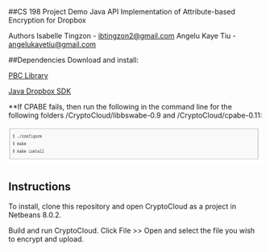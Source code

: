 ##CS 198 Project Demo
Java API Implementation of Attribute-based Encryption for Dropbox

Authors
Isabelle Tingzon - ibtingzon2@gmail.com
Angelu Kaye Tiu - angelukayetiu@gmail.com

##Dependencies
Download and install:

[PBC Library](http://crypto.stanford.edu/pbc/)

[Java Dropbox SDK](https://www.dropbox.com/developers/core/sdks/java)

**If CPABE fails, then run the following in the command line for the following folders /CryptoCloud/libbswabe-0.9 and /CryptoCloud/cpabe-0.11:

<img alt="commands" src="img/commands.png" height = 75></img>


## Instructions
To install, clone this repository and open CryptoCloud as a project in Netbeans 8.0.2.

Build and run CryptoCloud.
Click File >> Open and select the file you wish to encrypt and upload.
